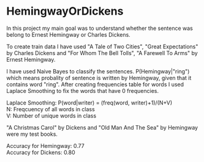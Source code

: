 # HemingwayOrDickens

In this project my main goal was to understand whether the sentence was belong to Ernest Hemingway or Charles Dickens.

To create train data I have used "A Tale of Two Cities", "Great Expectations" by Charles Dickens and "For Whom The Bell Tolls", "A Farewell To Arms" by Ernest Hemingway.

I have used Naive Bayes to classify the sentences. P(Hemingway|"ring") which means probality of sentence is written by Hemingway, given that it contains word "ring". After creating
frequencies table for words I used Laplace Smoothing to fix the words that have 0 frequencies.

Laplace Smoothing: P(word|writer) = (freq(word, writer)+1)/(N+V)                                                                                                  
N: Freqcuency of all words in class                                                                                                                             
V: Number of unique words in class

"A Christmas Carol" by Dickens and "Old Man And The Sea" by Hemingway were my test books.
  
Accuracy for Hemingway: 0.77                                                                                            
Accuracy for Dickens: 0.80
